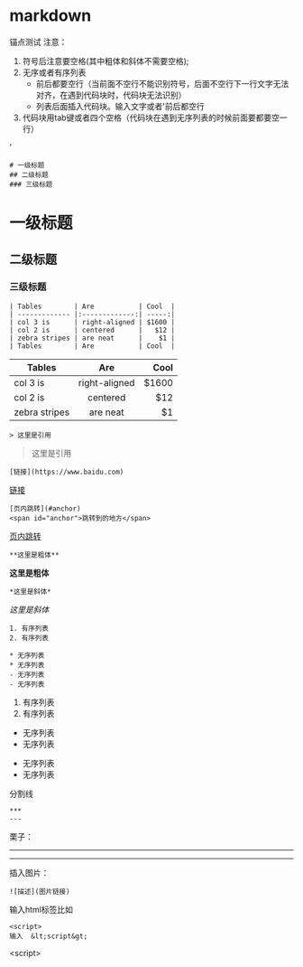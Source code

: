 # markdown
<span id="anchor">锚点测试</span>
注意：

1. 符号后注意要空格(其中粗体和斜体不需要空格);
2. 无序或者有序列表
    - 前后都要空行（当前面不空行不能识别符号，后面不空行下一行文字无法对齐，在遇到代码块时，代码块无法识别）
    - 列表后面插入代码块。输入文字或者'前后都空行
3. 代码块用tab键或者四个空格（代码块在遇到无序列表的时候前面要都要空一行）

'

    # 一级标题
    ## 二级标题
    ### 三级标题
# 一级标题
## 二级标题
### 三级标题

    | Tables        | Are           | Cool  |
    | ------------- |:-------------:| -----:|
    | col 3 is      | right-aligned | $1600 |
    | col 2 is      | centered      |   $12 |
    | zebra stripes | are neat      |    $1 |
    | Tables        | Are           | Cool  |
| Tables        | Are           | Cool  |
| ------------- |:-------------:| -----:|
| col 3 is      | right-aligned | $1600 |
| col 2 is      | centered      |   $12 |
| zebra stripes | are neat      |    $1 |

    > 这里是引用
>这里是引用

    [链接](https://www.baidu.com)
[链接](https://www.baidu.com)

    [页内跳转](#anchor)
    <span id="anchor">跳转到的地方</span>
[页内跳转](#anchor)

    **这里是粗体**
**这里是粗体**

    *这里是斜体*
*这里是斜体*

    1. 有序列表
    2. 有序列表

    * 无序列表
    * 无序列表
    - 无序列表
    - 无序列表
1. 有序列表
2. 有序列表

* 无序列表
* 无序列表
- 无序列表
- 无序列表

分割线

    ***
    ---
栗子：
***
---

插入图片：

    ![描述](图片链接)

输入html标签比如
    
    <script>
    输入  &lt;script&gt;
&lt;script&gt;









